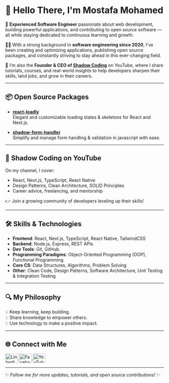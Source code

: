 # 👋 Hello There, I'm Mostafa Mohamed  

🚀 **Experienced Software Engineer** passionate about web development, building powerful applications, and contributing to open source software — all while staying dedicated to continuous learning and growth.  

👨‍💻 With a strong background in **software engineering since 2020**, I’ve been creating and optimizing applications, publishing open source packages, and constantly striving to stay ahead in this ever-changing field.  


🎥 I’m also the **Founder & CEO of [Shadow Coding](https://www.youtube.com/@ShadowCoding1)** on YouTube, where I share tutorials, courses, and real-world insights to help developers sharpen their skills, land jobs, and grow in their careers.  

---

## 📦 Open Source Packages  

- [**react-loadly**](https://www.npmjs.com/package/react-loadly)  
  Elegant and customizable loading states & skeletons for React and Next.js.  

- [**shadow-form-handler**](https://www.npmjs.com/package/shadow-form-handler)  
  Simplify and manage form handling & validation in javascript with ease.  

---

## 🎥 Shadow Coding on YouTube  

On my channel, I cover:  
- React, Next.js, TypeScript, React Native  
- Design Patterns, Clean Architecture, SOLID Principles  
- Career advice, freelancing, and mentorship  

👉 Join a growing community of developers leveling up their skills!  

---

## 🛠️ Skills & Technologies  

- **Frontend**: React, Next.js, TypeScript, React Native, TailwindCSS  
- **Backend**: Node.js, Express, REST APIs  
- **Dev Tools**: Git, GitHub.  
- **Programming Paradigms**: Object-Oriented Programming (OOP), Functional Programming  
- **Core CS**: Data Structures, Algorithms, Problem Solving  
- **Other**: Clean Code, Design Patterns, Software Architecture, Unit Testing & Integration Testing  
---

## 🔍 My Philosophy  

💡 Keep learning, keep building.  
💡 Share knowledge to empower others.  
💡 Use technology to make a positive impact.  

---
## 🌐 Connect with Me  

<p align="left">
<a href="https://www.linkedin.com/in/MostafaShadow1/" target="_blank">
  <img align="center" src="https://raw.githubusercontent.com/rahuldkjain/github-profile-readme-generator/master/src/images/icons/Social/linked-in-alt.svg" alt="LinkedIn" height="30" width="40" />
</a>
<a href="https://www.facebook.com/MostafaShadow1/" target="_blank">
  <img align="center" src="https://raw.githubusercontent.com/rahuldkjain/github-profile-readme-generator/master/src/images/icons/Social/facebook.svg" alt="Facebook" height="30" width="40" />
</a>
<a href="https://www.youtube.com/channel/UC4Hz-ntDHefICIBkutpadBA" target="_blank">
  <img align="center" src="https://raw.githubusercontent.com/rahuldkjain/github-profile-readme-generator/master/src/images/icons/Social/youtube.svg" alt="YouTube" height="30" width="40" />
</a>
</p>

---

✨ *Follow me for more updates, tutorials, and open source contributions!* ✨
